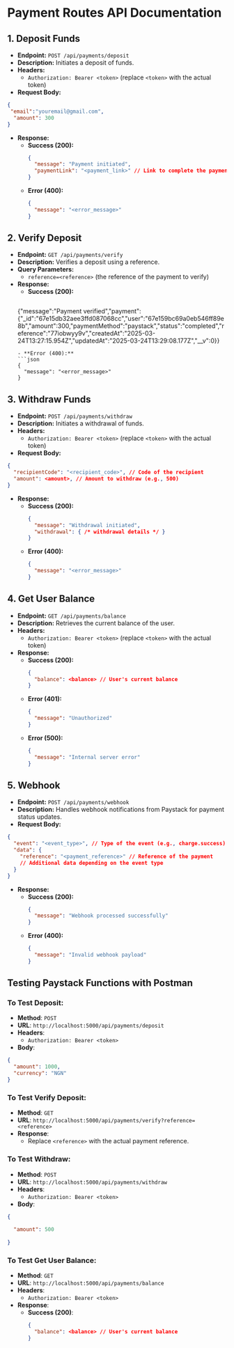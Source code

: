 # Payment Routes API Documentation

## 1. Deposit Funds
- **Endpoint:** `POST /api/payments/deposit`
- **Description:** Initiates a deposit of funds.
- **Headers:**
  - `Authorization: Bearer <token>` (replace `<token>` with the actual token)
- **Request Body:**
```json
{
 "email":"youremail@gmail.com",
  "amount": 300
}
```
- **Response:**
  - **Success (200):**
    ```json
    {
      "message": "Payment initiated",
      "paymentLink": "<payment_link>" // Link to complete the payment
    }
    ```
  - **Error (400):**
    ```json
    {
      "message": "<error_message>"
    }
    ```

## 2. Verify Deposit
- **Endpoint:** `GET /api/payments/verify`
- **Description:** Verifies a deposit using a reference.
- **Query Parameters:**
  - `reference=<reference>` (the reference of the payment to verify)
- **Response:**
  - **Success (200):**
    ```json
   {"message":"Payment verified","payment":{"_id":"67e15db32aee3ffd087068cc","user":"67e159bc69a0eb546ff89e8b","amount":300,"paymentMethod":"paystack","status":"completed","reference":"77iobwyy9v","createdAt":"2025-03-24T13:27:15.954Z","updatedAt":"2025-03-24T13:29:08.177Z","__v":0}}
    ```
  - **Error (400):**
    ```json
    {
      "message": "<error_message>"
    }
    ```

## 3. Withdraw Funds
- **Endpoint:** `POST /api/payments/withdraw`
- **Description:** Initiates a withdrawal of funds.
- **Headers:**
  - `Authorization: Bearer <token>` (replace `<token>` with the actual token)
- **Request Body:**
```json
{
  "recipientCode": "<recipient_code>", // Code of the recipient
  "amount": <amount>, // Amount to withdraw (e.g., 500)
}
```
- **Response:**
  - **Success (200):**
    ```json
    {
      "message": "Withdrawal initiated",
      "withdrawal": { /* withdrawal details */ }
    }
    ```
  - **Error (400):**
    ```json
    {
      "message": "<error_message>"
    }
    ```

## 4. Get User Balance
- **Endpoint:** `GET /api/payments/balance`
- **Description:** Retrieves the current balance of the user.
- **Headers:**
  - `Authorization: Bearer <token>` (replace `<token>` with the actual token)
- **Response:**
  - **Success (200):**
    ```json
    {
      "balance": <balance> // User's current balance
    }
    ```
  - **Error (401):**
    ```json
    {
      "message": "Unauthorized"
    }
    ```
  - **Error (500):**
    ```json
    {
      "message": "Internal server error"
    }
    ```

## 5. Webhook
- **Endpoint:** `POST /api/payments/webhook`
- **Description:** Handles webhook notifications from Paystack for payment status updates.
- **Request Body:**
```json
{
  "event": "<event_type>", // Type of the event (e.g., charge.success)
  "data": {
    "reference": "<payment_reference>" // Reference of the payment
    // Additional data depending on the event type
  }
}
```
- **Response:**
  - **Success (200):**
    ```json
    {
      "message": "Webhook processed successfully"
    }
    ```
  - **Error (400):**
    ```json
    {
      "message": "Invalid webhook payload"
    }
    ```

## Testing Paystack Functions with Postman

### To Test Deposit:
- **Method**: `POST`
- **URL**: `http://localhost:5000/api/payments/deposit`
- **Headers**: 
  - `Authorization: Bearer <token>`
- **Body**:
```json
{
  "amount": 1000,
  "currency": "NGN"
}
```

### To Test Verify Deposit:
- **Method**: `GET`
- **URL**: `http://localhost:5000/api/payments/verify?reference=<reference>`
- **Response**: 
  - Replace `<reference>` with the actual payment reference.

### To Test Withdraw:
- **Method**: `POST`
- **URL**: `http://localhost:5000/api/payments/withdraw`
- **Headers**: 
  - `Authorization: Bearer <token>`
- **Body**:
```json
{
  
  "amount": 500
 
}
```

### To Test Get User Balance:
- **Method**: `GET`
- **URL**: `http://localhost:5000/api/payments/balance`
- **Headers**: 
  - `Authorization: Bearer <token>`
- **Response**:
  - **Success (200)**:
    ```json
    {
      "balance": <balance> // User's current balance
    }
